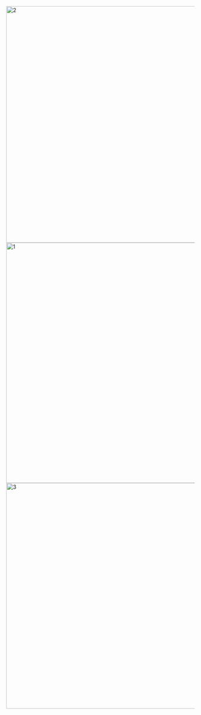 <img width="632" alt="2" src="https://user-images.githubusercontent.com/99664429/222919470-4bd4fb83-4994-4b18-8949-1f044cb46dfc.png">
<img width="642" alt="1" src="https://user-images.githubusercontent.com/99664429/222919475-b6c4019a-2388-4b9d-b9be-0ceac108d0c2.png">
<img width="603" alt="3" src="https://user-images.githubusercontent.com/99664429/222919476-88937d38-17e7-44d1-b564-def97690559e.png">

